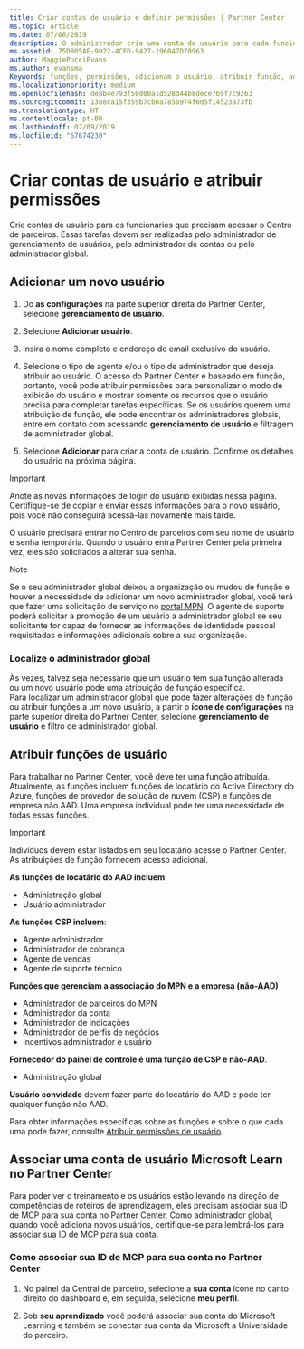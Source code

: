 ```yaml
---
title: Criar contas de usuário e definir permissões | Partner Center
ms.topic: article
ms.date: 07/08/2019
description: O administrador cria uma conta de usuário para cada funcionário de parceiro que precise acessar o Partner Center.
ms.assetid: 75D805AE-9922-4CFD-9427-196047D70963
author: MaggiePucciEvans
ms.author: evansma
Keywords: funções, permissões, adicionam o usuário, atribuir função, admin, agente,
ms.localizationpriority: medium
ms.openlocfilehash: de8b4e793f50d00a1d528d44b8dece7b9f7c9263
ms.sourcegitcommit: 1388ca15f359b7cb0a7856974f605f14523a73fb
ms.translationtype: HT
ms.contentlocale: pt-BR
ms.lasthandoff: 07/09/2019
ms.locfileid: "67674230"
---
```

# <a name="create-user-accounts-and-assign-permissions"></a>Criar contas de usuário e atribuir permissões

Crie contas de usuário para os funcionários que precisam acessar o Centro de parceiros. Essas tarefas devem ser realizadas pelo administrador de gerenciamento de usuários, pelo administrador de contas ou pelo administrador global. 


## <a name="add-a-new-user"></a>Adicionar um novo usuário

1. Do **as configurações** na parte superior direita do Partner Center, selecione **gerenciamento de usuário**.

2.  Selecione **Adicionar usuário**.

3.  Insira o nome completo e endereço de email exclusivo do usuário.

4.  Selecione o tipo de agente e/ou o tipo de administrador que deseja atribuir ao usuário. O acesso do Partner Center é baseado em função, portanto, você pode atribuir permissões para personalizar o modo de exibição do usuário e mostrar somente os recursos que o usuário precisa para completar tarefas específicas.  Se os usuários querem uma atribuição de função, ele pode encontrar os administradores globais, entre em contato com acessando **gerenciamento de usuário** e filtragem de administrador global.

5.  Selecione **Adicionar** para criar a conta de usuário. Confirme os detalhes do usuário na próxima página.

> [!IMPORTANT]  
> Anote as novas informações de login do usuário exibidas nessa página. Certifique-se de copiar e enviar essas informações para o novo usuário, pois você não conseguirá acessá-las novamente mais tarde. 

O usuário precisará entrar no Centro de parceiros com seu nome de usuário e senha temporária. Quando o usuário entra Partner Center pela primeira vez, eles são solicitados a alterar sua senha. 

> [!NOTE]  
>  Se o seu administrador global deixou a organização ou mudou de função e houver a necessidade de adicionar um novo administrador global, você terá que fazer uma solicitação de serviço no [portal MPN](https://partner.microsoft.com/support). O agente de suporte poderá solicitar a promoção de um usuário a administrador global se seu solicitante for capaz de fornecer as informações de identidade pessoal requisitadas e informações adicionais sobre a sua organização.

### <a name="find-your-global-admin"></a>Localize o administrador global

Às vezes, talvez seja necessário que um usuário tem sua função alterada ou um novo usuário pode uma atribuição de função específica.  
Para localizar um administrador global que pode fazer alterações de função ou atribuir funções a um novo usuário, a partir o **ícone de configurações** na parte superior direita do Partner Center, selecione **gerenciamento de usuário** e filtro de administrador global. 

## <a name="assign-user-roles"></a>Atribuir funções de usuário

Para trabalhar no Partner Center, você deve ter uma função atribuída.  Atualmente, as funções incluem funções de locatário do Active Directory do Azure, funções de provedor de solução de nuvem (CSP) e funções de empresa não AAD. Uma empresa individual pode ter uma necessidade de todas essas funções.

>[!Important]
>Indivíduos devem estar listados em seu locatário acesse o Partner Center. As atribuições de função fornecem acesso adicional.


**As funções de locatário do AAD incluem**:
- Administração global
- Usuário administrador

**As funções CSP incluem**:
- Agente administrador
- Administrador de cobrança
- Agente de vendas
- Agente de suporte técnico

**Funções que gerenciam a associação do MPN e a empresa (não-AAD)**
- Administrador de parceiros do MPN
- Administrador da conta
- Administrador de indicações
- Administrador de perfis de negócios
- Incentivos administrador e usuário

**Fornecedor do painel de controle é uma função de CSP e não-AAD**.
- Administração global

**Usuário convidado** devem fazer parte do locatário do AAD e pode ter qualquer função não AAD.

Para obter informações específicas sobre as funções e sobre o que cada uma pode fazer, consulte [Atribuir permissões de usuário](permissions-overview.md).

## <a name="associate-a-users-microsoft-learn-account-in-partner-center"></a>Associar uma conta de usuário Microsoft Learn no Partner Center

Para poder ver o treinamento e os usuários estão levando na direção de competências de roteiros de aprendizagem, eles precisam associar sua ID de MCP para sua conta no Partner Center. Como administrador global, quando você adiciona novos usuários, certifique-se para lembrá-los para associar sua ID de MCP para sua conta. 

### <a name="how-to-associate-your-mcp-id-to-your-partner-center-account"></a>Como associar sua ID de MCP para sua conta no Partner Center

1. No painel da Central de parceiro, selecione a **sua conta** ícone no canto direito do dashboard e, em seguida, selecione **meu perfil**.

2. Sob **seu aprendizado** você poderá associar sua conta do Microsoft Learning e também se conectar sua conta da Microsoft a Universidade do parceiro.








